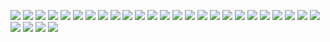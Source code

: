 ![](./images1.png)
![](./图片1.png)
![](./图片2.png)
![](./图片3.png)
![](./图片4.png)
![](./图片5.png)
![](./图片6.png)
![](./图片7.png)
![](./图片8.png)
![](./图片9.png)
![](./图片10.png)
![](./图片11.png)
![](./图片12.png)
![](./图片13.png)
![](./图片14.png)
![](./图片15.png)
![](./图片16.png)
![](./图片17.png)
![](./图片18.png)
![](./图片19.png)
![](./图片20.png)
![](./图片21.png)
![](./img1.PNG)
![](./img2.PNG)
![](./img3.png)
![](./img4.png)
![](./img5.png)
![](./img6.png)
![](./img8.png)
